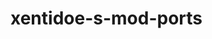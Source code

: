 # xentidoe-s-mod-ports


 <style>
body {
  background-image: url('https://padlet-uploads.storage.googleapis.com/391569768/5b47aa65bdc64d387af34d607fe583a4/menuBG.png');
  background-repeat: no-repeat;
  background-attachment: fixed;
  background-size: cover;
}
</style>
